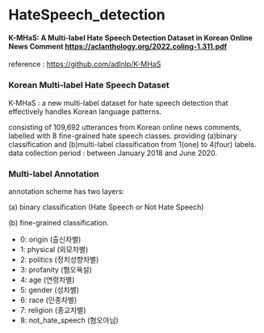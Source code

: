 # HateSpeech_detection

#### K-MHaS: A Multi-label Hate Speech Detection Dataset in Korean Online News Comment https://aclanthology.org/2022.coling-1.311.pdf
reference : https://github.com/adlnlp/K-MHaS
### Korean Multi-label Hate Speech Dataset
K-MHaS : a new multi-label dataset for hate speech detection that effectively handles Korean language patterns.

consisting of 109,692 utterances from Korean online news comments, labelled with 8 fine-grained hate speech classes.
providing (a)binary classification and (b)multi-label classification from 1(one) to 4(four) labels.
data collection period : between January 2018 and June 2020.

### Multi-label Annotation
annotation scheme has two layers:

(a) binary classification (Hate Speech or Not Hate Speech) 

(b) fine-grained classification.
- 0: origin (출신차별)
- 1: physical (외모차별)
- 2: politics (정치성향차별)
- 3: profanity (혐오욕설)
- 4: age (연령차별)
- 5: gender (성차별)
- 6: race (인종차별)
- 7: religion (종교차별)
- 8: not_hate_speech (혐오아님)


